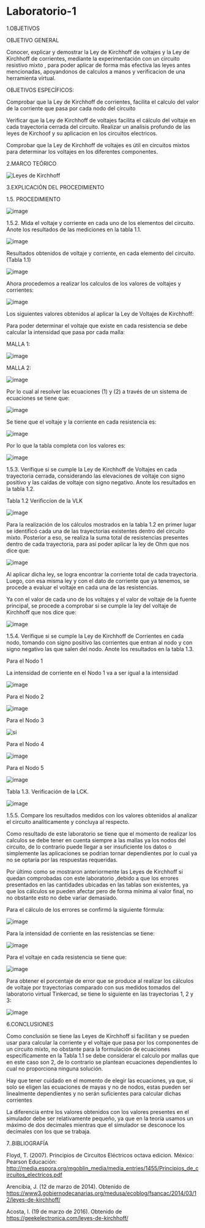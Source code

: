 # Laboratorio-1


1.OBJETIVOS

OBJETIVO GENERAL

Conocer, explicar y demostrar la Ley de Kirchhoff de voltajes y la Ley de Kirchhoff de corrientes, mediante la experimentación con un circuito resistivo mixto , para poder aplicar de forma más efectiva las leyes antes mencionadas, apoyandonos de calculos a manos y verificacion de una herramienta virtual.

OBJETIVOS ESPECÍFICOS:


Comprobar que la Ley de Kirchhoff de corrientes, facilita el calculo del valor de la corriente que pasa por cada nodo del circuito 

Verificar que la Ley de Kirchhoff de voltajes facilita el cálculo del voltaje en cada trayectoria cerrada del circuito.
Realizar un analisis profundo de las leyes de Kirchoof y su aplicacion en los circuitos electricos.

Comprobar que la Ley de Kirchhoff de voltajes es útil en circuitos mixtos para determinar los voltajes en los diferentes componentes.


2.MARCO TEÓRICO

![Leyes de Kirchhoff](https://user-images.githubusercontent.com/105291794/170425480-678089f0-8137-4851-94ed-de7298ab7a19.jpg)





3.EXPLICACIÓN DEL PROCEDIMIENTO

1.5. PROCEDIMIENTO



![image](https://user-images.githubusercontent.com/105291794/170388082-6f34e966-1907-4812-bf59-403763f93edc.png)


1.5.2. Mida el voltaje y corriente en cada uno de los elementos del circuito. Anote los resultados de las mediciones en la tabla 1.1.


![image](https://user-images.githubusercontent.com/105291794/170392271-f6c2c279-8b7c-41b7-9a2e-fe9baee60b31.png)

Resultados obtenidos de voltaje y corriente, en cada elemento del circuito. (Tabla 1.1)

![image](https://user-images.githubusercontent.com/105291794/170392306-476cf664-461b-44ff-a542-08d393f98c76.png)

Ahora procedemos a realizar los calculos de los valores de voltajes y corrientes:



![image](https://user-images.githubusercontent.com/105291794/170393273-21d7ff99-b854-4f40-87d2-087096b9eece.png)

Los siguientes valores obtenidos al aplicar la Ley de Voltajes de Kirchhoff:

Para poder determinar el voltaje que existe en cada resistencia se debe calcular la intensidad que pasa por cada malla:

MALLA 1:


![image](https://user-images.githubusercontent.com/105291794/170395820-8b87d5c8-a0c8-4a8b-a075-9f56f7e05bae.png)

MALLA 2:

![image](https://user-images.githubusercontent.com/105291794/170395861-0a247588-34d3-41b4-97fc-fc02c0351200.png)

Por lo cual al resolver las ecuaciones (1) y (2) a través de un sistema de ecuaciones se tiene que:

![image](https://user-images.githubusercontent.com/105291794/170395930-bca55a27-855a-428d-8453-6f79556676db.png)


Se tiene que el voltaje y la corriente en cada resistencia es:

![image](https://user-images.githubusercontent.com/105291794/170396075-e5e54891-3914-4bec-b2bf-28e383b0504c.png)

Por lo que la tabla completa con los valores es:

![image](https://user-images.githubusercontent.com/105291794/170396108-94b04abd-b8ef-4388-87e8-a1d73b1f10d1.png)

1.5.3.	Verifique si se cumple la Ley de Kirchhoff de Voltajes en cada trayectoria 
cerrada, considerando las elevaciones de voltaje con signo positivo y las caídas de voltaje con signo negativo. Anote los resultados en la tabla 1.2.


Tabla 1.2 Verificcíon  de la VLK

![image](https://user-images.githubusercontent.com/105291794/170397692-ea4310e5-d1f4-4dd3-b9ea-585d90d85fa6.png)

Para la realización de los cálculos mostrados en la tabla 1.2 en primer lugar se identificó cada una de las trayectorias existentes dentro del circuito mixto. Posterior a eso, se realiza la suma total de resistencias presentes dentro de cada trayectoria, para así poder aplicar la ley de Ohm que nos dice que:

![image](https://user-images.githubusercontent.com/105291794/170397926-ab6b5664-b9c2-4889-85bb-840526af7885.png)

Al aplicar dicha ley, se logra encontrar la corriente total de cada trayectoria. Luego, con esa misma ley y con el dato de corriente que ya tenemos, se procede a evaluar el voltaje en cada una de las resistencias.

Ya con el valor de cada uno de los voltajes y el valor de voltaje de la fuente principal, se procede a comprobar si se cumple la ley del voltaje de Kirchhoff que nos dice que:

![image](https://user-images.githubusercontent.com/105291794/170398117-f7b57ff8-a252-47f9-8c71-869d5cdd79ec.png)


1.5.4.	Verifique si se cumple la Ley de Kirchhoff de Corrientes en cada nodo, tomando con signo positivo las corrientes que entran al nodo y con signo negativo las que salen del nodo. Anote los resultados en la tabla 1.3.

Para el Nodo 1

La intensidad de corriente en el Nodo 1 va a ser igual a la intensidad

![image](https://user-images.githubusercontent.com/105291794/170398745-8cd82f27-60aa-4074-a293-cec99519b2c4.png)

Para el Nodo 2

![image](https://user-images.githubusercontent.com/105291794/170398770-168ecd81-8cf0-46fc-8e92-80a2f67b2f24.png)

Para el Nodo 3

![si](https://user-images.githubusercontent.com/105291794/170398954-4303d406-237c-4d84-bc76-aa4ba1cf96fe.png)

Para el Nodo 4

![image](https://user-images.githubusercontent.com/105291794/170399076-ae36c563-b743-47a3-9686-9c825cb32a7f.png)

Para el Nodo 5

![image](https://user-images.githubusercontent.com/105291794/170399105-f378da7c-3845-4650-a6e1-30499c32c821.png)


Tabla 1.3. Verificación de la LCK.

![image](https://user-images.githubusercontent.com/105291794/170399145-f266f7a4-55f0-49aa-b03d-c9b1b4290b82.png)


1.5.5.	Compare los resultados medidos con los valores obtenidos al analizar el circuito analíticamente y concluya al respecto. 


Como resultado de este laboratorio se tiene que el momento de realizar los calculos se debe tener en cuenta siempre a las mallas ya los nodos del circuito, de lo contrario puede llegar a ser insuficiente los datos o simplemente las aplicaciones se podrian tornar dependientes por lo cual ya no se optaría por las respuestas requeridas.

Por último como se mostraron anteriormente las Leyes de Kirchhoff si quedan comprobadas con este laboratorio ,debido a que los errores presentados en las cantidades ubicadas en las tablas son existentes, ya que los cálculos se pueden afectar pero de forma mínima al valor final, no no obstante esto no debe variar demasiado.

Para el cálculo de los errores se confirmó la siguiente fórmula:

![image](https://user-images.githubusercontent.com/105291794/170399653-4760c83a-6d1c-4bf9-9a3b-acb5776d3a99.png)

Para la intensidad de corriente en las resistencias se tiene:

![image](https://user-images.githubusercontent.com/105291794/170399715-ef3915ff-3d4e-4f35-9b91-1aaa33ee33bd.png)


Para el voltaje en cada resistencia se tiene que:

![image](https://user-images.githubusercontent.com/105291794/170399757-58187610-ec81-45aa-bccf-dcb1c5b1678b.png)

Para obtener el porcentaje de error que se produce al realizar los cálculos de voltaje por trayectorias comparado con sus medidos tomados del laboratorio virtual Tinkercad, se tiene lo siguiente en las trayectorias 1, 2 y 3:

![image](https://user-images.githubusercontent.com/105291794/170399859-9346eaad-b3cf-443c-bc91-2fb1c3ef445c.png)


6.CONCLUSIONES

Como conclusión se tiene las Leyes de Kirchhoff si facilitan y se pueden usar para calcular la corriente y el voltaje que pasa por los componentes de un circuito mixto, no obstante para la formulación de ecuaciones especificamente en la Tabla 1.1 se debe considerar el calculo por mallas que en este caso son 2, de lo contrario se plantean ecuaciones dependientes lo cual no proporciona ninguna solución.


Hay que tener cuidado en el momento de elegir las ecuaciones, ya que, si solo se eligen las ecuaciones de mayas y no de nodos, estas pueden ser linealmente dependientes y no serán suficientes para calcular dichas corrientes


La diferencia entre los valores obtenidos con los valores presentes en el simulador debe ser relativamente pequeño, ya que en la teoría usamos un máximo de dos decimales mientras que el simulador se desconoce los decimales con los que se trabaja.

7..BIBLIOGRAFÍA

Floyd, T. (2007). Principios de Circuitos Eléctricos octava edicion. México: Pearson Educación: http://media.espora.org/mgoblin_media/media_entries/1455/Principios_de_circuitos_electricos.pdf

Arencibia, J. (12 de marzo de 2014). Obtenido de https://www3.gobiernodecanarias.org/medusa/ecoblog/fsancac/2014/03/12/leyes-de-kirchhoff/

Acosta, I. (19 de marzo de 2016). Obtenido de https://geekelectronica.com/leyes-de-kirchhoff/






